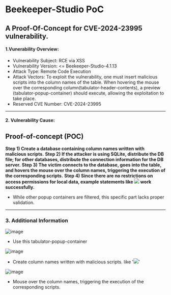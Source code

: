 # Beekeeper-Studio PoC
A Proof-Of-Concept for CVE-2024-23995 vulnerability.
---------------------------------------

#### 1.Vunerability Overview:
 * Vulnerability Subject: RCE via XSS
 * Vulnerability Version: <= Beekeeper-Studio-4.1.13
 * Attack Type: Remote Code Execution
 * Attack Vectors: To exploit the vulnerability, one must insert malicious scripts into the column names of the table. When hovering the mouse over the corresponding column(tabulator-header-contents), a preview (tabulator-popup-container) should execute, allowing the exploitation to take place.
 * Reserved CVE Number: CVE-2024-23995 
---------------------------------------

#### 2. Vulnerability Cause:
Proof-of-concept (POC)
----------------------

**Step 1) Create a database containing column names written with malicious scripts.**
**Step 2) If the attacker is using SQLite, distribute the DB file; for other databases, distribute the connection information for the DB server.**
**Step 3) The victim connects to the database, goes into the table, and hovers the mouse over the column names, triggering the execution of the corresponding scripts.**
**Step 4) Since there are no restrictions on access permissions for local data, example statements like <img src=# onerror="require(child_process).exec(C:/Windows/System32/calc.exe)"> work successfully.**
* While other popup containers are filtered, this specific part lacks proper validation.
---------------------------------------

### 3. Additional Information
![image](https://github.com/EQSTLab/PoC/assets/160688472/5e036402-0a8e-4a8e-98fd-526e2773eba4)
* Use this tabulator-popup-container

![image](https://github.com/EQSTLab/PoC/assets/160688472/e3ca383f-0bc4-4015-8952-92afbbbb3727)
* Create column names written with malicious scripts. like '<img src=# onerror="require(`child_process`).exec(`C:/Windows/System32/calc.exe`)">'

![image](https://github.com/EQSTLab/PoC/assets/160688472/59e96042-d0e4-4369-b2f2-509778254a2b)
* Mouse over the column names, triggering the execution of the corresponding scripts.

